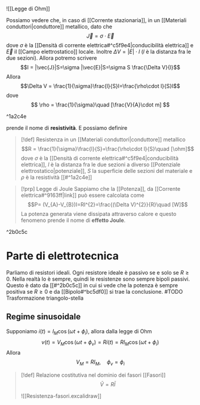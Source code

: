 ![[Legge di Ohm]]


Possiamo vedere che, in caso di [[Corrente stazionaria]], in un [[Materiali conduttori|conduttore]] metallico, dato che $$\vec{J}=\sigma\cdot \vec{E}$$
dove $\sigma$ è la [[Densità di corrente elettrica#^c5f9e4|conducibilità elettrica]] e $\vec{E}$ il [[Campo elettrostatico]] locale.
Inoltre $\Delta V = |E|\cdot l$ ($l$ è la distanza fra le due sezioni).
Allora potremo scrivere
$$I = |\vec{J}|S=\sigma |\vec{E}|S=\sigma S \frac{\Delta V}{l}$$
Allora $$\Delta V = \frac{1}{\sigma}\frac{l}{S}I=\frac{\rho\cdot l}{S}I$$
dove 
$$
\rho = \frac{1}{\sigma}\quad [\frac{V}{A}\cdot m]
$$

^1a2c4e

prende il nome di **resistività**.
E possiamo definire
>[!def] Resistenza in un [[Materiali conduttori|conduttore]] metallico
>$$R = \frac{1}{\sigma}\frac{l}{S}=\frac{\rho\cdot l}{S}\quad [\ohm]$$
>dove $\sigma$ è la [[Densità di corrente elettrica#^c5f9e4|conducibilità elettrica]], $l$ è la distanza fra le due sezioni a diverso [[Potenziale elettrostatico|potenziale]], $S$ la superficie delle sezioni del materiale e $\rho$ è la resistività [[#^1a2c4e]]


>[!prp] Legge di Joule
Sappiamo che la [[Potenza]], da [[Corrente elettrica#^9163ff|link]] può essere calcolata come 
$$P= (V_{A}-V_{B})I=RI^{2}=\frac{(\Delta V)^{2}}{R}\quad [W]$$
> La potenza generata viene dissipata attraverso calore e questo fenomeno prende il nome di **effetto Joule**.

^2b0c5c

# Parte di elettrotecnica
Parliamo di resistori ideali. Ogni resistore ideale è passivo se e solo se $R\ge 0$. Nella realtà lo è sempre, quindi le resistenze sono sempre bipoli passivi. Questo è dato da [[#^2b0c5c]] in cui si vede che la potenza è sempre positiva se $R\ge 0$ e da [[Bipolo#^bc5df0]] si trae la conclusione.
#TODO Trasformazione triangolo-stella

## Regime sinusoidale
Supponiamo $i(t)=I_{M}\cos(\omega t+\phi_{i})$, allora dalla legge di Ohm
$$v(t)=V_M\cos(\omega t+\phi_v)=Ri(t)=RI_{M}\cos(\omega t+\phi_{i})$$
Allora $$V_M=RI_{M},\quad \phi_v=\phi_i$$

>[!def] Relazione costitutiva nel dominio dei fasori
>[[Fasori]]
>$$\bar V = R\bar I$$
>
>![[Resistenza-fasori.excalidraw]]




